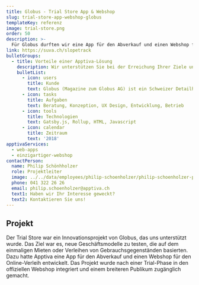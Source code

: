 ```yaml
---
title: Globus - Trial Store App & Webshop
slug: trial-store-app-webshop-globus
templateKey: referenz
image: trial-store.png
order: 50
description: >-
  Für Globus durften wir eine App für den Abverkauf und einen Webshop für den Online-Verleih entwickeln.
link: https://suva.ch/slopetrack
bulletGroups:
  - title: Vorteile einer Apptiva-Lösung
    description: Wir unterstützen Sie bei der Erreichung Ihrer Ziele und arbeiten eng und direkt mit Ihnen zusammen.
    bulletList:
      - icon: users
        title: Kunde
        text: Globus (Magazine zum Globus AG) ist ein Schweizer Detailhandelsunternehmen.
      - icon: tasks
        title: Aufgaben
        text: Beratung, Konzeption, UX Design, Entwicklung, Betrieb
      - icon: tools
        title: Technologien
        text: Gatsby.js, Rollup, HTML, Javascript
      - icon: calendar
        title: Zeitraum
        text: '2018'
apptivaServices:
  - web-apps
  - einzigartiger-webshop
contactPerson:
  name: Philip Schönhholzer
  role: Projektleiter
  image: ../../data/employees/philip-schoenholzer/philip-schoenholzer-prev.jpg
  phone: 041 322 26 26
  email: philip.schoenholzer@apptiva.ch
  text1: Haben wir Ihr Interesse geweckt?
  text2: Kontaktieren Sie uns!
---
```


## Projekt

Der Trial Store war ein Innovationsprojekt von Globus, das uns unterstützt wurde. Das Ziel war es, neue Geschäftsmodelle zu testen, die auf dem einmaligen Mieten oder Verleihen von Gebrauchsgegenständen basierten. Dazu hatte Apptiva eine App für den Abverkauf und einen Webshop für den Online-Verleih entwickelt. Das Projekt wurde nach einer Trial-Phase in den offiziellen Webshop integriert und einem breiteren Publikum zugänglich gemacht.
